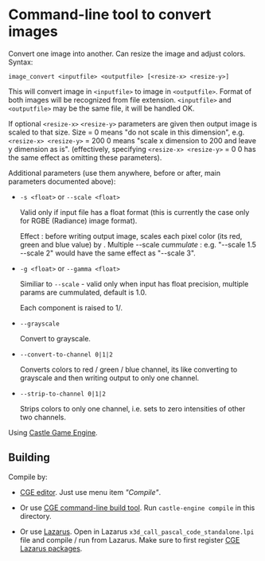 # Command-line tool to convert images

Convert one image into another.
Can resize the image and adjust colors. Syntax:

```
image_convert <inputfile> <outputfile> [<resize-x> <resize-y>]
```

This will convert image in `<inputfile>` to image in `<outputfile>`.
Format of both images will be recognized from file extension.
`<inputfile>` and `<outputfile>` may be the same file, it will be handled OK.

If optional `<resize-x>` `<resize-y>` parameters are given then output image
is scaled to that size. Size = 0 means "do not scale in this dimension",
e.g. `<resize-x> <resize-y>` = 200 0 means "scale x dimension to 200
and leave y dimension as is". (effectively, specifying
`<resize-x> <resize-y>` = 0 0 has the same effect as omitting these
parameters).

Additional parameters (use them anywhere, before or after, main parameters documented above):

- `-s <float>` or `--scale <float>`

    Valid only if input file has a float format (this is currently
    the case only for RGBE (Radiance) image format).

    Effect : before writing output image, scales each pixel color
    (its red, green and blue value) by <float>.
    Multiple --scale *cummulate* : e.g.
    "--scale 1.5 --scale 2" would have the same effect as
    "--scale 3".


- `-g <float>` or `--gamma <float>`

    Similiar to `--scale` - valid only when input has float precision,
    multiple params are cummulated, default is 1.0.

    Each component is raised to 1/<float>.

- `--grayscale`

    Convert to grayscale.

- `--convert-to-channel 0|1|2`

    Converts colors to red / green / blue channel,
    its like converting to grayscale and then
    writing output to only one channel.

- `--strip-to-channel 0|1|2`

    Strips colors to only one channel, i.e.
    sets to zero intensities of other two channels.

Using [Castle Game Engine](https://castle-engine.io/).

## Building

Compile by:

- [CGE editor](https://castle-engine.io/manual_editor.php). Just use menu item _"Compile"_.

- Or use [CGE command-line build tool](https://castle-engine.io/build_tool). Run `castle-engine compile` in this directory.

- Or use [Lazarus](https://www.lazarus-ide.org/). Open in Lazarus `x3d_call_pascal_code_standalone.lpi` file and compile / run from Lazarus. Make sure to first register [CGE Lazarus packages](https://castle-engine.io/lazarus).
